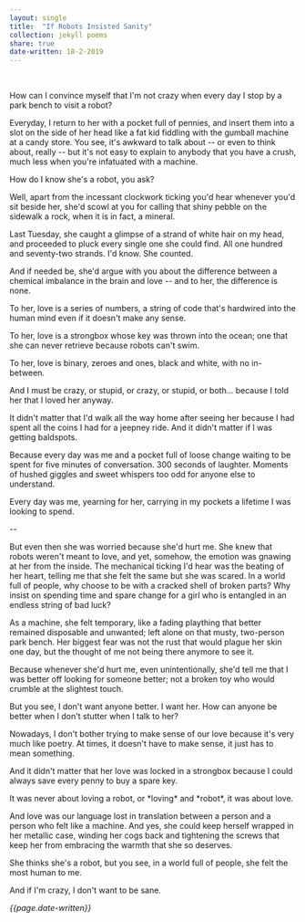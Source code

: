 ```yaml
---
layout: single
title:  "If Robots Insisted Sanity" 
collection: jekyll poems
share: true
date-written: 18-2-2019
---
```

&nbsp;
&nbsp;

<p>
How can I convince myself that I'm not crazy when every day I stop by a park bench to visit a robot?
</p>

<p>
Everyday, I return to her with a pocket full of pennies, and insert them into a slot on the side of her head like a fat kid fiddling with the gumball machine at a candy store. You see, it's awkward to talk about -- or even to think about, really -- but it's not easy to explain to anybody that you have a crush, much less when you're infatuated with a machine. 
</p>

<p>
How do I know she's a robot, you ask? 
</p>

<p>
Well, apart from the incessant clockwork ticking you'd hear whenever you'd sit beside her, she'd scowl at you for calling that shiny pebble on the sidewalk a rock, when it is in fact, a mineral. 
</p>

<p>
Last Tuesday, she caught a glimpse of a strand of white hair on my head, and proceeded to pluck every single one she could find. All one hundred and seventy-two strands. I'd know. She counted.
</p>

<p>
And if needed be, she'd argue with you about the difference between a chemical imbalance in the brain and love -- and to her, the difference is none.
</p>

<p>
To her, love is a series of numbers, a string of code that's hardwired into the human mind even if it doesn't make any sense. 
</p>

<p>
To her, love is a strongbox whose key was thrown into the ocean; one that she can never retrieve because robots can't swim. 
</p>

<p>
To her, love is binary, zeroes and ones, black and white, with no in-between. 
</p>

<p>
And I must be crazy, or stupid, or crazy, or stupid, or both... because I told her that I loved her anyway.
</p>

<p>
It didn't matter that I'd walk all the way home after seeing her because I had spent all the coins I had for a jeepney ride. And it didn't matter if I was getting baldspots.
</p>

<p>
Because every day was me and a pocket full of loose change waiting to be spent for five minutes of conversation. 
300 seconds of laughter. Moments of hushed giggles and sweet whispers too odd for anyone else to understand.
</p>

<p>
Every day was me, yearning for her, carrying in my pockets a lifetime I was looking to spend.
</p>

<p>
--
</p>

<p>
But even then she was worried because she'd hurt me. She knew that robots weren't meant to love, and yet, somehow, the emotion was gnawing at her from the inside. The mechanical ticking I'd hear was the beating of her heart, telling me that she felt the same but she was scared. In a world full of people, why choose to be with a cracked shell of broken parts? Why insist on spending time and spare change for a girl who is entangled in an endless string of bad luck?
</p>

<p>
As a machine, she felt temporary, like a fading plaything that better remained disposable and unwanted; left alone on that musty, two-person park bench. Her biggest fear was not the rust that would plague her skin one day, but the thought of me not being there anymore to see it.
</p>

<p>
Because whenever she'd hurt me, even unintentionally, she'd tell me that I was better off looking for someone better; not a broken toy who would crumble at the slightest touch.
</p>

<p>
But you see, I don't want anyone better. I want her. How can anyone be better when I don't stutter when I talk to her? 
</p>

<p>
Nowadays, I don't bother trying to make sense of our love because it's very much like poetry. At times, it doesn't have to make sense, it just has to mean something.
</p>

<p>
And it didn't matter that her love was locked in a strongbox because I could always save every penny to buy a spare key.
</p>

<p>
It was never about loving a robot, or *loving* and *robot*, it was about love.
</p>

<p>
And love was our language lost in translation between a person and a person who felt like a machine. And yes, she could keep herself wrapped in her metallic case, winding her cogs back and tightening the screws that keep her from embracing the warmth that she so deserves. 
</p>

<p>
She thinks she's a robot, but you see, in a world full of people, she felt the most human to me.
</p>

<p>
And if I'm crazy, I don't want to be sane.
</p>

<em> {{page.date-written}} </em>






